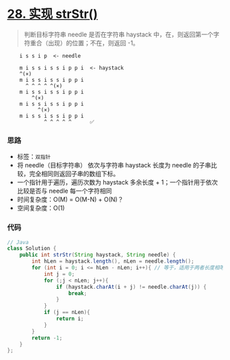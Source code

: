# [28. 实现 strStr()](https://leetcode-cn.com/problems/implement-strstr/)

> 判断目标字符串 needle 是否在字符串 haystack 中，在，则返回第一个字符重合（出现）的位置；不在，则返回 -1。

<!--![](https://deppwang.oss-cn-beijing.aliyuncs.com/blog/2020-01-14-145130.jpg)-->

```
    i s s i p  <- needle 
   
    m i s s i s s i p p i  <- haystack
    ^(×)                     
    m i s s i s s i p p i
      ^ ^ ^ ^ ^(×)
    m i s s i s s i p p i
        ^(×)                
    m i s s i s s i p p i
          ^(×)              
    m i s s i s s i p p i
            ^ ^ ^ ^ ^      ✅
```

### 思路

- 标签：`双指针`
- 将 needle（目标字符串） 依次与字符串 haystack 长度为 needle 的子串比较，完全相同则返回子串的数组下标。
- 一个指针用于遍历，遍历次数为 haystack 多余长度 + 1；一个指针用于依次比较是否与 needle 每一个字符相同
- 时间复杂度：O(M) = O(M-N) + O(N)？
- 空间复杂度：O(1)

### 代码

```Java
// Java
class Solution {
    public int strStr(String haystack, String needle) {
        int hLen = haystack.length(), nLen = needle.length();
        for (int i = 0; i <= hLen - nLen; i++){ // 等于，适用于两者长度相等的情况下（包含都为 ”“）
            int j = 0;
            for (;j < nLen; j++){
                if (haystack.charAt(i + j) != needle.charAt(j)) {
                    break;
                }
            }
            if (j == nLen){
                return i;
            }
        }
        return -1;
    }
};
```

